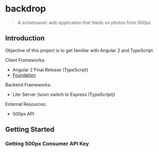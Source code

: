 # backdrop

> A screensaver web application that feeds on photos from 500px

## Introduction

Objective of this project is to get familiar with Angular 2 and TypeScript.

Client Frameworks:
* Angular 2 Final Release (TypeScript)
* [Foundation](http://foundation.zurb.com/)

Backend Frameworks:
* Lite-Server (soon switch to Express (TypeScript))

External Resources:
* 500px API

## Getting Started

### Getting 500px Consumer API Key
